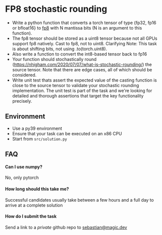 # FP8 stochastic rounding

- Write a python function that converts a torch tensor of type {fp32, fp16 or bfloat16}
  to [fp8](https://lambdalabs.com/blog/nvidia-hopper-h100-and-fp8-support) with N mantissa bits (N is an argument to
  this function).
- The fp8 tensor should be stored as a uint8 tensor because not all GPUs support fp8 natively. Cast to fp8, not to
  uint8. Clarifying Note: This task is about shifting bits, not using .to(torch.uint8).
- Also write a function to convert the int8-based tensor back to fp16
- Your function should stochastically round (https://nhigham.com/2020/07/07/what-is-stochastic-rounding/) the source
  tensor. Note that there are edge cases, all of which should be considered.
- Write unit test thats assert the expected value of the casting function is close to the source tensor to validate
  your stochastic rounding implementation. The unit test is part of the task and we're looking for detailed and thorough assertions
  that target the key functionality precisely.

## Environment
- Use a py39 environment
- Ensure that your task can be executed on an x86 CPU
- Start from `src/solution.py`

## FAQ

#### Can I use numpy?
No, only pytorch

#### How long should this take me?
Successful candidates usually take between a few hours and a full day to arrive at a complete solution

#### How do I submit the task
Send a link to a _private_ github repo to sebastian@magic.dev
